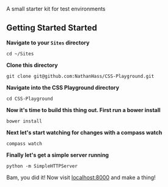 A small starter kit for test environments

## Getting Started Started


**Navigate to your `Sites` directory**

```
cd ~/Sites
```

**Clone this directory**
```
git clone git@github.com:NathanHass/CSS-Playground.git
```

**Navigate into the CSS Playground directory**
```
cd CSS-Playground
```

**Now it's time to build this thing out. First run a bower install**
```
bower install
```

**Next let's start watching for changes with a compass watch**
```
compass watch
```

**Finally let's get a simple server running**
```
python -m SimpleHTTPServer
```

Bam, you did it! Now visit [localhost:8000](http://localhost:8000/) and make a thing!
